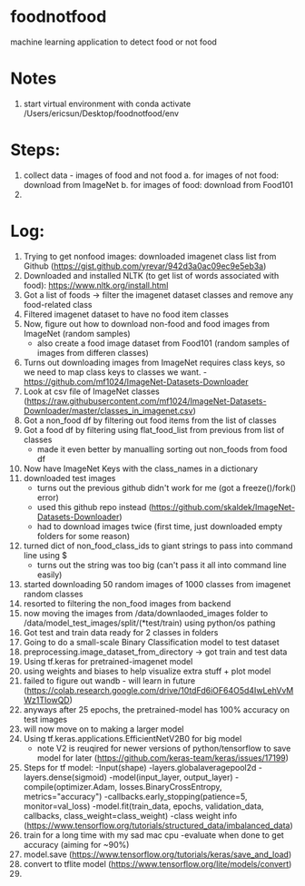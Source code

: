 # foodnotfood
machine learning application to detect food or not food

# Notes 
1. start virtual environment with conda activate /Users/ericsun/Desktop/foodnotfood/env

# Steps:
1. collect data - images of food and not food
    a. for images of not food: download from ImageNet
    b. for images of food: download from Food101
2. 

# Log:
1. Trying to get nonfood images: downloaded imagenet class list from Github (https://gist.github.com/yrevar/942d3a0ac09ec9e5eb3a)
2. Downloaded and installed NLTK (to get list of words associated with food): https://www.nltk.org/install.html
3. Got a list of foods -> filter the imagenet dataset classes and remove any food-related class
4. Filtered imagenet dataset to have no food item classes
5. Now, figure out how to download non-food and food images from ImageNet (random samples)
    - also create a food image dataset from Food101 (random samples of images from differen classes)
6. Turns out downloading images from ImageNet requires class keys, so we need to map class keys to classes we want.             -https://github.com/mf1024/ImageNet-Datasets-Downloader
7. Look at csv file of ImageNet classes (https://raw.githubusercontent.com/mf1024/ImageNet-Datasets-Downloader/master/classes_in_imagenet.csv)
8. Got a non_food df by filtering out food items from the list of classes
9. Got a food df by filtering using flat_food_list from previous from list of classes
    - made it even better by manualling sorting out non_foods from food df
10. Now have ImageNet Keys with the class_names in a dictionary
11. downloaded test images 
    - turns out the previous github didn't work for me (got a freeze()/fork() error)
    - used this github repo instead (https://github.com/skaldek/ImageNet-Datasets-Downloader)
    - had to download images twice (first time, just downloaded empty folders for some reason)
12. turned dict of non_food_class_ids to giant strings to pass into command line using $
    - turns out the string was too big (can't pass it all into command line easily)
13. started downloading 50 random images of 1000 classes from imagenet random classes
14. resorted to filtering the non_food images from backend
15. now moving the images from /data/downlaoded_images folder to /data/model_test_images/split/(*test/train) using python/os pathing
16. Got test and train data ready for 2 classes in folders
17. Going to do a small-scale Binary Classification model to test dataset
17. preprocessing.image_dataset_from_directory -> got train and test data
18. Using tf.keras for pretrained-imagenet model
19. using weights and biases to help visualize extra stuff + plot model
20. failed to figure out wandb - will learn in future (https://colab.research.google.com/drive/10tdFd6iOF64O5d4IwLehVvMWz1TIowQD)
21. anyways after 25 epochs, the pretrained-model has 100% accuracy on test images
22. will now move on to making a larger model
23. Using tf.keras.applications.EfficientNetV2B0 for big model 
    - note V2 is reuqired for newer versions of python/tensorflow to save model for later (https://github.com/keras-team/keras/issues/17199)
24. Steps for tf model:
    -Input(shape)
    -layers.globalaveragepool2d
    -layers.dense(sigmoid)
    -model(input_layer, output_layer)
    -compile(optimizer.Adam, losses.BinaryCrossEntropy, metrics="accuracy")
    -callbacks.early_stopping(patience=5, monitor=val_loss)
    -model.fit(train_data, epochs, validation_data, callbacks, class_weight=class_weight) 
        -class weight info (https://www.tensorflow.org/tutorials/structured_data/imbalanced_data)
25. train for a long time with my sad mac cpu 
    -evaluate when done to get accuracy (aiming for ~90%)
26. model.save (https://www.tensorflow.org/tutorials/keras/save_and_load)
27. convert to tflite model (https://www.tensorflow.org/lite/models/convert)
28. 
